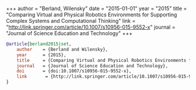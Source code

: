 +++
author = "Berland, Wilensky"
date = "2015-01-01"
year = "2015"
title = "Comparing Virtual and Physical Robotics Environments for Supporting Complex Systems and Computational Thinking"
link = "http://link.springer.com/article/10.1007/s10956-015-9552-x"
journal = "Journal of Science Education and Technology"
+++
```bibtex
@article{berland2015jset,
    author    = {Berland and Wilensky},
    year      = {2015},
    title     = {Comparing Virtual and Physical Robotics Environments for Supporting Complex Systems and Computational Thinking},
    journal   = {Journal of Science Education and Technology},
    doi       = {doi:10.1007/s10956-015-9552-x},
    link       = {http://link.springer.com/article/10.1007/s10956-015-9552-x}
}
```
